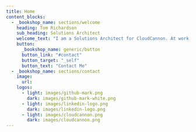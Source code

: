 ```yaml
---
title: Home
content_blocks:
  - _bookshop_name: sections/welcome
    heading: Tom Richardson
    sub_heading: Solutions Architect
    welcome_text: "I am a Solutions Architect for CloudCannon. At work, I help people get set up in CloudCannon's Content Management System. Outside of work, I am interested in creative web development and animations."
    button:
      _bookshop_name: generic/button
      button_link: "#contact"
      button_target: "_self"
      button_text: "Contact Me"
  - _bookshop_name: sections/contact
    image:
      url:
    logos:
      - light: images/github-mark.png
        dark: images/github-mark-white.png
      - light: images/linkedin-logo.png
        dark: images/linkedin-logo.png
      - light: images/cloudcannon.png
        dark: images/cloudcannon.png
---
```

